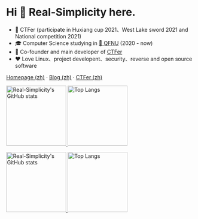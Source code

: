 # Hi 👋 Real-Simplicity here.

* 🎈 CTFer (participate in Huxiang cup 2021、West Lake sword 2021 and National competition 2021)
* 🎓 Computer Science studying in [🏫 QFNU](https://www.qfnu.edu.cn/) (2020 - now)
* 🌱 Co-founder and main developer of [CTFer](https://www.ctfer.cn/)
* ❤️ Love Linux、project developent、security、reverse and open source software

[Homepage (zh)](https://xxxb.cn) · [Blog (zh)](https://blog.xxxb.cn) · [CTFer (zh)](https://www.ctfer.cn)

<a href="https://github-readme-stats-one-bice.vercel.app/api?username=Real-Simplicity&show_icons=true&include_all_commits=true&role=OWNER,ORGANIZATION_MEMBER#gh-light-mode-only" target="_blank">
  <img src="https://github-readme-stats-one-bice.vercel.app/api?username=Real-Simplicity&show_icons=true&include_all_commits=true&role=OWNER,ORGANIZATION_MEMBER#gh-light-mode-only" alt="Real-Simplicity's GitHub stats" height="160px">
</a><a href="https://github-readme-stats-one-bice.vercel.app/api/top-langs/?username=Real-Simplicity&layout=compact&langs_count=8&include_all_commits=true&role=OWNER,ORGANIZATION_MEMBER#gh-light-mode-only">
  <img src="https://github-readme-stats-one-bice.vercel.app/api/top-langs/?username=Real-Simplicity&layout=compact&langs_count=8&include_all_commits=true&role=OWNER,ORGANIZATION_MEMBER&useless#gh-light-mode-only" alt="Top Langs" height="160px">
</a>

<a href="https://github-readme-stats-one-bice.vercel.app/api?username=Real-Simplicity&theme=calm&show_icons=true&include_all_commits=true&role=OWNER,ORGANIZATION_MEMBER#gh-dark-mode-only" target="_blank"><img src="https://github-readme-stats-one-bice.vercel.app/api?username=Real-Simplicity&theme=calm&show_icons=true&include_all_commits=true&role=OWNER,ORGANIZATION_MEMBER#gh-dark-mode-only" alt="Real-Simplicity's GitHub stats" height="160px">
</a><a href="https://github-readme-stats-one-bice.vercel.app/api/top-langs/?username=Real-Simplicity&theme=calm&layout=compact&langs_count=8&include_all_commits=true&role=OWNER,ORGANIZATION_MEMBER#gh-dark-mode-only"><img src="https://github-readme-stats-one-bice.vercel.app/api/top-langs/?username=Real-Simplicity&theme=calm&layout=compact&langs_count=8&include_all_commits=true&role=OWNER,ORGANIZATION_MEMBER&useless=useless#gh-dark-mode-only" alt="Top Langs" height="160px">
</a>
